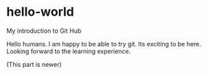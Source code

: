 # hello-world
My introduction to Git Hub

Hello humans. I am happy to be able to try git. Its exciting to be here. Looking forward to the learning experience.

(This part is newer)
